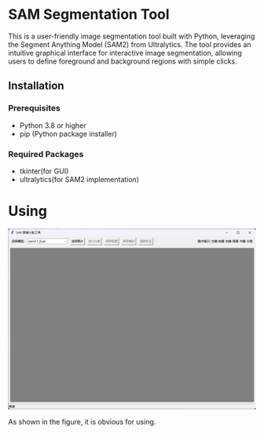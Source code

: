 # SAM Segmentation Tool

This is a user-friendly image segmentation tool built with Python, leveraging the Segment Anything Model (SAM2) from Ultralytics. The tool provides an intuitive graphical interface for interactive image segmentation, allowing users to define foreground and background regions with simple clicks.


## Installation
### Prerequisites

- Python 3.8 or higher
- pip (Python package installer)


### Required Packages

- tkinter(for GUI)
- ultralytics(for SAM2 implementation)


# Using

![gui](./assets/gui.png)

As shown in the figure, it is obvious for using.





